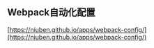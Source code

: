 ## Webpack自动化配置
[https://niuben.github.io/apps/webpack-config/](https://niuben.github.io/apps/webpack-config/)
